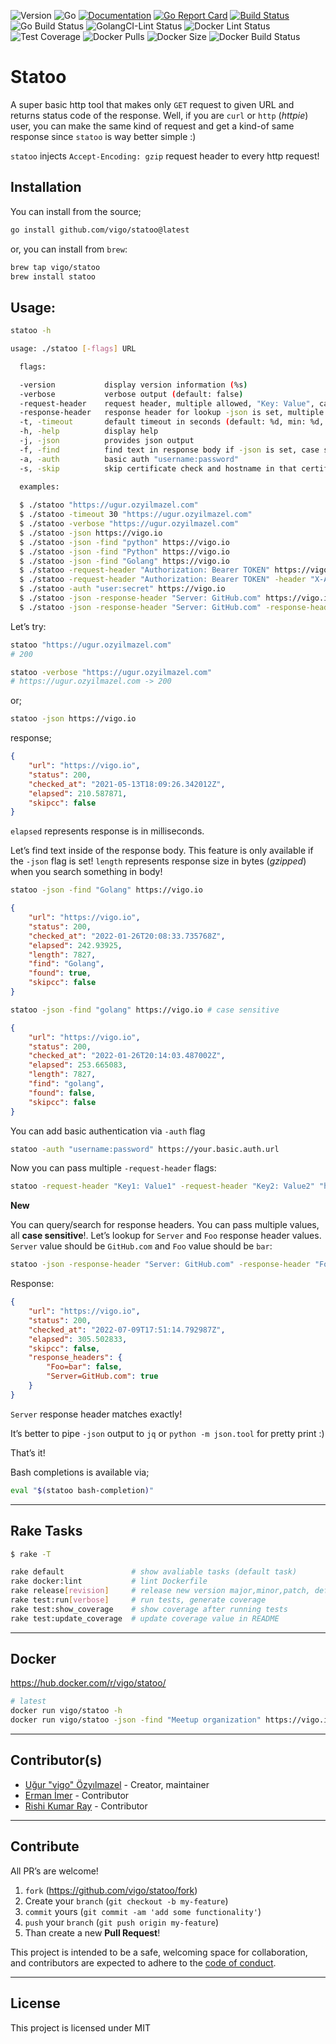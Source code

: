 ![Version](https://img.shields.io/badge/version-2.0.0-orange.svg)
![Go](https://img.shields.io/github/go-mod/go-version/vigo/statoo)
[![Documentation](https://godoc.org/github.com/vigo/statoo?status.svg)](https://pkg.go.dev/github.com/vigo/statoo)
[![Go Report Card](https://goreportcard.com/badge/github.com/vigo/statoo)](https://goreportcard.com/report/github.com/vigo/statoo)
[![Build Status](https://travis-ci.org/vigo/statoo.svg?branch=main)](https://travis-ci.org/vigo/statoo)
![Go Build Status](https://github.com/vigo/statoo/actions/workflows/go.yml/badge.svg)
![GolangCI-Lint Status](https://github.com/vigo/statoo/actions/workflows/golang-lint.yml/badge.svg)
![Docker Lint Status](https://github.com/vigo/statoo/actions/workflows/docker.yml/badge.svg)
![Test Coverage](https://img.shields.io/badge/coverage-87.9%25-orange.svg)
![Docker Pulls](https://img.shields.io/docker/pulls/vigo/statoo)
![Docker Size](https://img.shields.io/docker/image-size/vigo/statoo)
![Docker Build Status](https://github.com/vigo/statoo/actions/workflows/dockerhub.yml/badge.svg)

# Statoo

A super basic http tool that makes only `GET` request to given URL and returns
status code of the response. Well, if you are `curl` or `http` (*httpie*) user,
you can make the same kind of request and get a kind-of same response since
`statoo` is way better simple :)

`statoo` injects `Accept-Encoding: gzip` request header to every http request!

## Installation

You can install from the source;

```bash
go install github.com/vigo/statoo@latest
```

or, you can install from `brew`:

```bash
brew tap vigo/statoo
brew install statoo
```

## Usage:

```bash
statoo -h
```

```bash
usage: ./statoo [-flags] URL

  flags:

  -version           display version information (%s)
  -verbose           verbose output (default: false)
  -request-header    request header, multiple allowed, "Key: Value", case sensitive
  -response-header   response header for lookup -json is set, multiple allowed, "Key: Value"
  -t, -timeout       default timeout in seconds (default: %d, min: %d, max: %d)
  -h, -help          display help
  -j, -json          provides json output
  -f, -find          find text in response body if -json is set, case sensitive
  -a, -auth          basic auth "username:password"
  -s, -skip          skip certificate check and hostname in that certificate (default: false)

  examples:
  
  $ ./statoo "https://ugur.ozyilmazel.com"
  $ ./statoo -timeout 30 "https://ugur.ozyilmazel.com"
  $ ./statoo -verbose "https://ugur.ozyilmazel.com"
  $ ./statoo -json https://vigo.io
  $ ./statoo -json -find "python" https://vigo.io
  $ ./statoo -json -find "Python" https://vigo.io
  $ ./statoo -json -find "Golang" https://vigo.io
  $ ./statoo -request-header "Authorization: Bearer TOKEN" https://vigo.io
  $ ./statoo -request-header "Authorization: Bearer TOKEN" -header "X-Api-Key: APIKEY" https://vigo.io
  $ ./statoo -auth "user:secret" https://vigo.io
  $ ./statoo -json -response-header "Server: GitHub.com" https://vigo.io
  $ ./statoo -json -response-header "Server: GitHub.com" -response-header "Foo: bar" https://vigo.io
```

Let’s try:

```bash
statoo "https://ugur.ozyilmazel.com"
# 200
```

```bash
statoo -verbose "https://ugur.ozyilmazel.com"
# https://ugur.ozyilmazel.com -> 200
```

or;

```bash
statoo -json https://vigo.io
```

response;

```json
{
    "url": "https://vigo.io",
    "status": 200,
    "checked_at": "2021-05-13T18:09:26.342012Z",
    "elapsed": 210.587871,
    "skipcc": false
}
```

`elapsed` represents response is in milliseconds.

Let’s find text inside of the response body. This feature is only available if
the `-json` flag is set! `length` represents response size in bytes
(*gzipped*) when you search something in body!

```bash
statoo -json -find "Golang" https://vigo.io
```

```json
{
    "url": "https://vigo.io",
    "status": 200,
    "checked_at": "2022-01-26T20:08:33.735768Z",
    "elapsed": 242.93925,
    "length": 7827,
    "find": "Golang",
    "found": true,
    "skipcc": false
}
```

```bash
statoo -json -find "golang" https://vigo.io # case sensitive
```

```json
{
    "url": "https://vigo.io",
    "status": 200,
    "checked_at": "2022-01-26T20:14:03.487002Z",
    "elapsed": 253.665083,
    "length": 7827,
    "find": "golang",
    "found": false,
    "skipcc": false
}
```

You can add basic authentication via `-auth` flag

```bash
statoo -auth "username:password" https://your.basic.auth.url
```

Now you can pass multiple `-request-header` flags:

```bash
statoo -request-header "Key1: Value1" -request-header "Key2: Value2" "https://ugur.ozyilmazel.com"
```

**New**

You can query/search for response headers. You can pass multiple values, all
**case sensitive**!. Let’s lookup for `Server` and `Foo` response header values.
`Server` value should be `GitHub.com` and `Foo` value should be `bar`:

```bash
statoo -json -response-header "Server: GitHub.com" -response-header "Foo: bar" https://vigo.io
```

Response:

```json
{
    "url": "https://vigo.io",
    "status": 200,
    "checked_at": "2022-07-09T17:51:14.792987Z",
    "elapsed": 305.502833,
    "skipcc": false,
    "response_headers": {
        "Foo=bar": false,
        "Server=GitHub.com": true
    }
}
```

`Server` response header matches exactly!

It’s better to pipe `-json` output to `jq` or `python -m json.tool` for pretty
print :)

That’s it!

Bash completions is available via;

```bash
eval "$(statoo bash-completion)"
```

---

## Rake Tasks

```bash
$ rake -T

rake default               # show avaliable tasks (default task)
rake docker:lint           # lint Dockerfile
rake release[revision]     # release new version major,minor,patch, default: patch
rake test:run[verbose]     # run tests, generate coverage
rake test:show_coverage    # show coverage after running tests
rake test:update_coverage  # update coverage value in README
```

---

## Docker

https://hub.docker.com/r/vigo/statoo/

```bash
# latest
docker run vigo/statoo -h
docker run vigo/statoo -json -find "Meetup organization" https://vigo.io
```

---

## Contributor(s)

* [Uğur "vigo" Özyılmazel](https://github.com/vigo) - Creator, maintainer
* [Erman İmer](https://github.com/ermanimer) - Contributor
* [Rishi Kumar Ray](https://github.com/RishiKumarRay) - Contributor

---

## Contribute

All PR’s are welcome!

1. `fork` (https://github.com/vigo/statoo/fork)
1. Create your `branch` (`git checkout -b my-feature`)
1. `commit` yours (`git commit -am 'add some functionality'`)
1. `push` your `branch` (`git push origin my-feature`)
1. Than create a new **Pull Request**!

This project is intended to be a safe, welcoming space for collaboration, and
contributors are expected to adhere to the [code of conduct][coc].

---

## License

This project is licensed under MIT

[coc]: https://github.com/vigo/statoo/blob/main/CODE_OF_CONDUCT.md